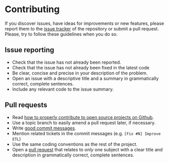 # Contributing

If you discover issues, have ideas for improvements or new features, please report them to the [issue tracker](https://github.com/IBM/spacetech-ssa/issues) of the repository or submit a pull request. Please, try to follow these guidelines when you do so.

## Issue reporting

* Check that the issue has not already been reported.
* Check that the issue has not already been fixed in the latest code
* Be clear, concise and precise in your description of the problem.
* Open an issue with a descriptive title and a summary in grammatically correct,
  complete sentences.
* Include any relevant code to the issue summary.

## Pull requests

* Read [how to properly contribute to open source projects on Github](http://gun.io/blog/how-to-github-fork-branch-and-pull-request).
* Use a topic branch to easily amend a pull request later, if necessary.
* Write [good commit messages](http://tbaggery.com/2008/04/19/a-note-about-git-commit-messages.html).
* Mention related tickets in the commit messages (e.g. `[Fix #N] Improve ETL`)
* Use the same coding conventions as the rest of the project.
* Open a [pull request](https://help.github.com/articles/using-pull-requests) that relates to *only* one subject with a clear title
  and description in grammatically correct, complete sentences.
